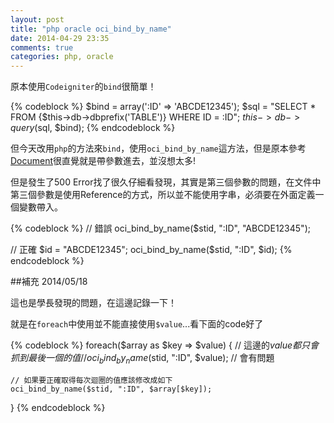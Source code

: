 ```yaml
---
layout: post
title: "php oracle oci_bind_by_name"
date: 2014-04-29 23:35
comments: true
categories: php, oracle
---
```


原本使用`Codeigniter`的`bind`很簡單！

{% codeblock %}
$bind = array(':ID' => 'ABCDE12345');
$sql = "SELECT * FROM {$this->db->dbprefix('TABLE')} WHERE ID = :ID";
$this->db->query($sql, $bind);
{% endcodeblock %}

但今天改用`php`的方法來`bind`，使用`oci_bind_by_name`這方法，但是原本參考[Document](http://us2.php.net/manual/en/function.oci-bind-by-name.php)很直覺就是帶參數進去，並沒想太多!

但是發生了500 Error找了很久仔細看發現，其實是第三個參數的問題，在文件中第三個參數是使用Reference的方式，所以並不能使用字串，必須要在外面定義一個變數帶入。

{% codeblock %}
// 錯誤
oci_bind_by_name($stid, ":ID", "ABCDE12345");

// 正確
$id = "ABCDE12345";
oci_bind_by_name($stid, ":ID", $id);
{% endcodeblock %}

##補充 2014/05/18

這也是學長發現的問題，在這邊記錄一下！

就是在`foreach`中使用並不能直接使用`$value`...看下面的code好了

{% codeblock %}
foreach($array as $key => $value) {
    // 這邊的$value都只會抓到最後一個的值
    // oci_bind_by_name($stid, ":ID", $value); // 會有問題

    // 如果要正確取得每次迴圈的值應該修改成如下
    oci_bind_by_name($stid, ":ID", $array[$key]); 
}
{% endcodeblock %}